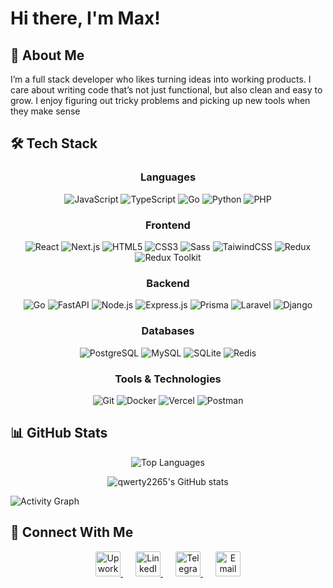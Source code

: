 # Hi there, I'm Max!

## 👤 About Me

I’m a full stack developer who likes turning ideas into working products. I care about writing code that’s not just functional, but also clean and easy to grow. I enjoy figuring out tricky problems and picking up new tools when they make sense

## 🛠️ Tech Stack

<div align="center">

### Languages
![JavaScript](https://img.shields.io/badge/-JavaScript-F7DF1E?style=for-the-badge&logo=javascript&logoColor=black)
![TypeScript](https://img.shields.io/badge/-TypeScript-3178C6?style=for-the-badge&logo=typescript&logoColor=white)
![Go](https://img.shields.io/badge/Go-00ADD8?logo=Go&logoColor=white&style=for-the-badge)
![Python](https://img.shields.io/badge/-Python-3776AB?style=for-the-badge&logo=python&logoColor=white)
![PHP](https://img.shields.io/badge/-PHP-777BB4?style=for-the-badge&logo=php&logoColor=white)

### Frontend
![React](https://img.shields.io/badge/-React-61DAFB?style=for-the-badge&logo=react&logoColor=black)
![Next.js](https://img.shields.io/badge/next.js-000000?style=for-the-badge&logo=nextdotjs&logoColor=white)
![HTML5](https://img.shields.io/badge/-HTML5-E34F26?style=for-the-badge&logo=html5&logoColor=white)
![CSS3](https://img.shields.io/badge/-CSS3-1572B6?style=for-the-badge&logo=css3&logoColor=white)
![Sass](https://img.shields.io/badge/-Sass-CC6699?style=for-the-badge&logo=sass&logoColor=white)
![TaiwindCSS](https://img.shields.io/badge/Tailwind_CSS-grey?style=for-the-badge&logo=tailwind-css&logoColor=38B2AC)
![Redux](https://img.shields.io/badge/-Redux-black?style=for-the-badge&logo=redux)
![Redux Toolkit](https://img.shields.io/badge/-Redux%20Toolkit-000?style=for-the-badge&logo=Redux&logoColor=764ABC)


### Backend
![Go](https://img.shields.io/badge/Go-00ADD8?style=for-the-badge&logo=go&logoColor=white)
![FastAPI](https://img.shields.io/badge/FastAPI-009688?style=for-the-badge&logo=fastapi&logoColor=white)
![Node.js](https://img.shields.io/badge/node.js-339933?style=for-the-badge&logo=Node.js&logoColor=white)
![Express.js](https://img.shields.io/badge/express.js-000000?style=for-the-badge&logo=express&logoColor=white)
![Prisma](https://img.shields.io/badge/-Prisma-2D3748?style=for-the-badge&logo=prisma&logoColor=white)
![Laravel](https://img.shields.io/badge/Laravel-F05340?style=for-the-badge&logo=laravel&logoColor=white)
![Django](https://img.shields.io/badge/Django-092E20?style=for-the-badge&logo=django&logoColor=white)


### Databases
![PostgreSQL](https://img.shields.io/badge/-PostgreSQL-336791?style=for-the-badge&logo=postgresql&logoColor=white)
![MySQL](https://img.shields.io/badge/-MySQL-4479A1?style=for-the-badge&logo=mysql&logoColor=white)
![SQLite](https://img.shields.io/badge/-SQLite-003B57?style=for-the-badge&logo=sqlite&logoColor=white)
![Redis](https://img.shields.io/badge/-Redis-DC382D?style=for-the-badge&logo=redis&logoColor=white)

### Tools & Technologies
![Git](https://img.shields.io/badge/-Git-F05032?style=for-the-badge&logo=git&logoColor=white)
![Docker](https://img.shields.io/badge/-Docker-2496ED?style=for-the-badge&logo=docker&logoColor=white)
![Vercel](https://img.shields.io/badge/-Vercel-000000?style=for-the-badge&logo=vercel&logoColor=white)
![Postman](https://img.shields.io/badge/-Postman-FF6C37?style=for-the-badge&logo=postman&logoColor=white)

</div>

## 📊 GitHub Stats
  
<div align="center">

![Top Languages](https://github-readme-stats-two-rho-15.vercel.app/api/top-langs/?username=qwerty2265&layout=donut&theme=tokyonight&hide_border=true) 

![qwerty2265's GitHub stats](https://github-readme-stats-two-rho-15.vercel.app/api?username=qwerty2265&show_icons=true&theme=tokyonight&hide_border=true&count_private=true&include_all_commits=true)

</div>

![Activity Graph](https://github-readme-activity-graph-sandy-phi.vercel.app/graph?username=qwerty2265&theme=tokyo-night&hide_border=true)
  

## 🌟 Connect With Me

<div align="center">
  <a href="https://www.upwork.com/freelancers/~01b574568bf964253f" target="_blank" style="margin: 10px;">
    <img src="https://img.shields.io/badge/Upwork-6FDA44?style=for-the-badge&logo=upwork&logoColor=fff" alt="Upwork" height="40px">
  </a>
  <a href="https://www.linkedin.com/in/max-mun-6a2b7b373" target="_blank" style="margin: 10px;">
    <img src="https://img.shields.io/badge/LinkedIn-0A66C2?style=for-the-badge&logo=linkedin&logoColor=white" alt="LinkedIn" height="40px">
  </a>
  <a href="https://t.me/maksos2265" target="_blank" style="margin: 10px;">
    <img src="https://img.shields.io/badge/Telegram-2CA5E0?style=for-the-badge&logo=telegram&logoColor=white" alt="Telegram" height="40px">
  </a>
  <a href="mailto:maxmun.dev@proton.me" target="_blank" style="margin: 10px;">
    <img src="https://img.shields.io/badge/Email-D14836?style=for-the-badge&logo=gmail&logoColor=white" alt="Email" height="40px">
  </a>
</div>
